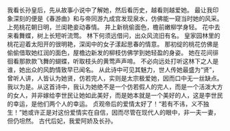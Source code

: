 我看长孙皇后，先从故事小说中了解她，然后看历史，越看则越爱她。
最让我印象深刻的便是《春游曲》和与帝同游九成宫发现泉水，仿佛能一窥当时她的风采。
上苑桃花朝日明，兰闺艳妾动春情。
井上新桃偷面色，檐前嫩柳学身轻。
花中去来看舞蝶，树上长短听流莺。
林下何须远借问，出众风流旧有名。
皇家园林里的桃花迎着太阳开的很明艳，深闺中的女子漾起思春的情意。
那初绽的桃花仿佛是偷偷借取她红润的面色，屋檐边新发的柳枝仿佛学到她轻盈的身姿。
她在花间徘徊看那款款飞舞的蝴蝶，听取枝头的黄莺声声啼。
不必向远处打听这林下之人是谁，她出众的风韵情致早已闻名。
从此诗中可见其魅力，世人传她最盛为“贤”，曾听人讲，人皆认为她贤，仿若完人，实则是太宗极爱她，因而口中无一丝缺点。我以为是。从这首诗中，我认为她绝不是一个仿若假人的完人，而是一个活泼大方的女人，并非嫁给李世民让她如此美好，而是她本就是一个美好的人，这是李世民的幸运，是他们两个人的幸运。
贞观帝后的爱情太好了！“若有不讳，义不独生！”她或许正是对这份爱情实在自信，因而尽管在现代人的眼中，非一夫一妻，但仍坦然。
古代后妃，我爱阿娇及长孙。
